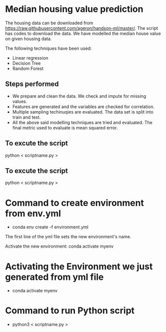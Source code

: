 # Median housing value prediction

The housing data can be downloaded from https://raw.githubusercontent.com/ageron/handson-ml/master/. The script has codes to download the data. We have modelled the median house value on given housing data. 

The following techniques have been used: 

 - Linear regression
 - Decision Tree
 - Random Forest

## Steps performed
 - We prepare and clean the data. We check and impute for missing values.
 - Features are generated and the variables are checked for correlation.
 - Multiple sampling techinuqies are evaluated. The data set is split into train and test.
 - All the above said modelling techniques are tried and evaluated. The final metric used to evaluate is mean squared error.

## To excute the script
python < scriptname.py >

## To excute the script
python < scriptname.py >

# Command to create environment from env.yml 

- conda env create -f environment.yml

The first line of the yml file sets the new environment's name.

Activate the new environment: conda activate myenv

# Activating the Environment we just generated from yml file
- conda activate myenv 

# Command to run Python script
- python3 < scriptname.py >
